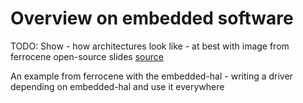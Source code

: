 # Overview on embedded software
TODO: Show - how architectures look like - at best with image from ferrocene open-source slides [source](https://rust-training.ferrous-systems.com/latest/slides/rust-bare-metal#/3)

An example from ferrocene with the embedded-hal - writing a driver depending on embedded-hal and
use it everywhere
